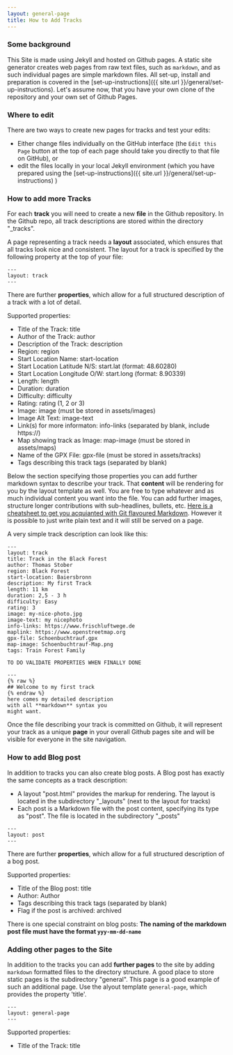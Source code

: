 ```yaml
---
layout: general-page
title: How to Add Tracks
---
```


### Some background

This Site is made using Jekyll and hosted on Github pages. A static site generator creates web pages from raw text files, such as `markdown`, and as such individual pages are simple markdown files. 
All set-up, install and preparation is covered in the [set-up-instructions]({{ site.url }}/general/set-up-instructions).
Let's assume now, that you have your own clone of the repository and your own set of Github Pages.


###  Where to edit

There are two ways to create new pages for tracks and test your edits: 

* Either change files individually on the GitHub interface (the `Edit this Page` button at the top of each page should take you directly to that file on GitHub), or 
* edit the files locally in your local Jekyll environment (which you have prepared using the [set-up-instructions]({{ site.url }}/general/set-up-instructions) )


### How to add more Tracks 

For each **track** you will need to create a new **file** in the Github repository. In the Github repo, all track descriptions are stored within the directory "_tracks". 

A page representing a track needs a **layout** associated, which ensures that all tracks look nice and consistent. The layout for a track is specified by the following property at the top of your file:

```
---
layout: track
---
```

There are further **properties**, which allow for a full structured description of a track with a lot of detail.

Supported properties:                                    
* Title of the Track:           title                 
* Author of the Track:          author                
* Description of the Track:     description           
* Region:                       region                
* Start Location Name:          start-location        
* Start Location Latitude N/S:  start.lat  (format: 48.60280)   
* Start Location Longitude O/W: start.long (format:  8.90339) 
* Length:                       length                
* Duration:                     duration              
* Difficulty:                   difficulty            
* Rating:                       rating      (1, 2 or 3)          
* Image:                        image       (must be stored in assets/images)         
* Image Alt Text:               image-text            
* Link(s) for more informaton:  info-links  (separated by blank, include https://)          
* Map showing track as Image:   map-image   (must be stored in assets/maps)            
* Name of the GPX File:         gpx-file    (must be stored in assets/tracks)
* Tags describing this track    tags        (separated by blank)

Below the section specifying those properties you can add further markdown syntax to describe your track. That **content** will be rendering for you by the layout template as well.
You are free to type whatever and as much individual content you want into the file. You can add further images, structure longer contributions with sub-headlines, bullets, etc. [Here is a cheatsheet to get you acquianted with Git flavoured Markdown](https://guides.github.com/pdfs/markdown-cheatsheet-online.pdf). However it is possible to just write plain text and it will still be served on a page.

A very simple track description can look like this:

```
---
layout: track
title: Track in the Black Forest
author: Thomas Stober
region: Black Forest
start-location: Baiersbronn
description: My first Track
length: 11 km
duration: 2,5 - 3 h
difficulty: Easy
rating: 3
image: my-nice-photo.jpg
image-text: my nicephoto 
info-links: https://www.frischluftwege.de 
maplink: https://www.openstreetmap.org
gpx-file: Schoenbuchtrauf.gpx
map-image: Schoenbuchtrauf-Map.png
tags: Train Forest Family

TO DO VALIDATE PROPERTIES WHEN FINALLY DONE

---
{% raw %}
## Welcome to my first track
{% endraw %}
here comes my detailed description 
with all **markdown** syntax you 
might want.
```



Once the file describing your track is committed on Github, it will represent your track as a unique **page** in your overall Github pages site and will be visible for everyone in the site navigation.


### How to add Blog post

In addition to tracks you can also create blog posts. A Blog post has exactly the same concepts as a track description:
* A layout "post.html" provides the markup for rendering. The layout is located in the subdirectory "_layouts" (next to the layout for tracks)
* Each post is a Markdown file with the post content, specifying its type as "post". The file is located in the subdirectory "_posts"

```
---
layout: post
---
```

There are further **properties**, which allow for a full structured description of a bog post.

Supported properties:                                    
* Title of the Blog post:       title  
* Author:                       Author  
* Tags describing this track    tags        (separated by blank)
* Flag if the post is archived: archived

There is one special constraint on blog posts:
**The naming of the markdown post file must have the format `yyy-mm-dd-name`**


### Adding other pages to the Site

In addition to the tracks you can add **further pages** to the site by adding `markdown` formatted files to the directory structure. A good place to store static pages is the subdirectory "general". 
This page is a good example of such an additional page.
Use the alyout template `general-page`, which provides the property 'title'. 

```
---
layout: general-page
---
```
Supported properties:                                    
* Title of the Track:           title       




